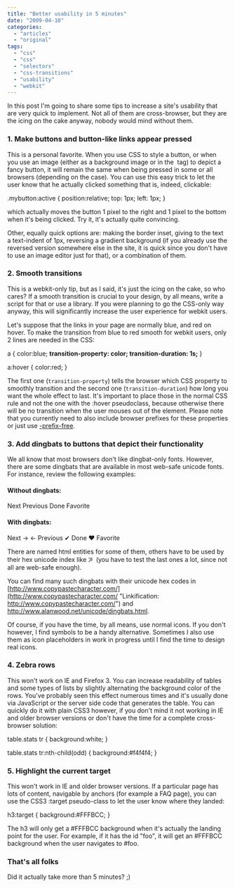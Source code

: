```yaml
---
title: "Better usability in 5 minutes"
date: "2009-04-10"
categories:
  - "articles"
  - "original"
tags:
  - "css"
  - "css"
  - "selectors"
  - "css-transitions"
  - "usability"
  - "webkit"
---
```


In this post I'm going to share some tips to increase a site's usability that are very quick to implement. Not all of them are cross-browser, but they are the icing on the cake anyway, nobody would mind without them.

### 1\. Make buttons and button-like links appear pressed

This is a personal favorite. When you use CSS to style a button, or when you use an image (either as a background image or in the <img /> tag) to depict a fancy button, it will remain the same when being pressed in some or all browsers (depending on the case). You can use this easy trick to let the user know that he actually clicked something that is, indeed, clickable:

.mybutton:active {
	position:relative;
	top: 1px;
	left: 1px;
}

which actually moves the button 1 pixel to the right and 1 pixel to the bottom when it's being clicked. Try it, it's actually quite convincing.

Other, equally quick options are: making the border inset, giving to the text a text-indent of 1px, reversing a gradient background (if you already use the reversed version somewhere else in the site, it is quick since you don't have to use an image editor just for that), or a combination of them.

### 2\. Smooth transitions

This is a webkit-only tip, but as I said, it's just the icing on the cake, so who cares? If a smooth transition is crucial to your design, by all means, write a script for that or use a library. If you were planning to go the CSS-only way anyway, this will significantly increase the user experience for webkit users.

Let's suppose that the links in your page are normally blue, and red on hover. To make the transition from blue to red smooth for webkit users, only 2 lines are needed in the CSS:

a {
	color:blue;
 **transition-property: color;
	transition-duration: 1s;**
}

a:hover {
	color:red;
}

The first one (`transition-property`) tells the browser which CSS property to smoothly transition and the second one (`transition-duration`) how long you want the whole effect to last. It's important to place those in the normal CSS rule and not the one with the :hover pseudoclass, because otherwise there will be no transition when the user mouses out of the element. Please note that you currently need to also include browser prefixes for these properties or just use [\-prefix-free](http://leaverou.github.com/prefixfree).

### 3\. Add dingbats to buttons that depict their functionality

We all know that most browsers don't like dingbat-only fonts. However, there are some dingbats that are available in most web-safe unicode fonts. For instance, review the following examples:

#### Without dingbats:

Next Previous Done Favorite

#### With dingbats:

Next → ← Previous ✔ Done ♥ Favorite

There are named html entities for some of them, others have to be used by their hex unicode index like &#xABCD;  (you have to test the last ones a lot, since not all are web-safe enough).

You can find many such dingbats with their unicode hex codes in [http://www.copypastecharacter.com/](http://www.copypastecharacter.com/ "Linkification: http://www.copypastecharacter.com/") and http://www.alanwood.net/unicode/dingbats.html.

Of course, if you have the time, by all means, use normal icons. If you don't however, I find symbols to be a handy alternative. Sometimes I also use them as icon placeholders in work in progress until I find the time to design real icons.

### 4\. Zebra rows

This won't work on IE and Firefox 3. You can increase readability of tables and some types of lists by slightly alternating the background color of the rows. You've probably seen this effect numerous times and it's usually done via JavaScript or the server side code that generates the table. You can quickly do it with plain CSS3 however, if you don't mind it not working in IE and older browser versions or don't have the time for a complete cross-browser solution:

table.stats tr {
	background:white;
}

table.stats tr:nth-child(odd) {
	background:#f4f4f4;
}

### 5\. Highlight the current target

This won't work in IE and older browser versions. If a particular page has lots of content, navigable by anchors (for example a FAQ page), you can use the CSS3 :target pseudo-class to let the user know where they landed:

h3:target {
	background:#FFFBCC;
}

The h3 will only get a #FFFBCC background when it's actually the landing point for the user. For example, if it has the id "foo", it will get an #FFFBCC background when the user navigates to #foo.

### That's all folks

Did it actually take more than 5 minutes? ;)
